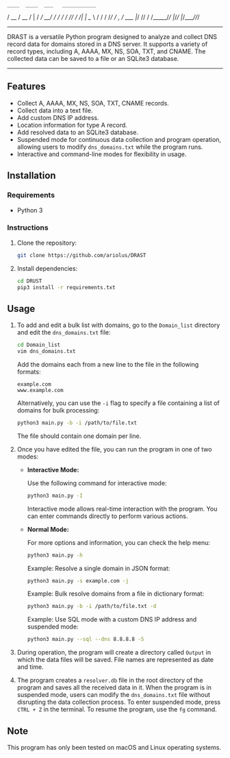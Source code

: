 


    ____  ____  ___   ___________
   / __ \/ __ \/   | / ___/_  __/
  / / / / /_/ / /| | \__ \ / /
 / /_/ / _, _/ ___ |___/ // /
/_____/_/ |_/_/  |_/____//_/


___

DRAST is a versatile Python program designed to analyze and collect DNS record data for domains stored in a DNS server. It supports a variety of record types, including A, AAAA, MX, NS, SOA, TXT, and CNAME. The collected data can be saved to a file or an SQLite3 database.
____

## Features

- Collect A, AAAA, MX, NS, SOA, TXT, CNAME records.
- Collect data into a text file.
- Add custom DNS IP address.
- Location information for type A record.
- Add resolved data to an SQLite3 database.
- Suspended mode for continuous data collection and program operation, allowing users to modify `dns_domains.txt` while the program runs.
- Interactive and command-line modes for flexibility in usage.

## Installation

### Requirements

- Python 3

### Instructions

1. Clone the repository:

    ```sh
    git clone https://github.com/ariolus/DRAST
    ```

2. Install dependencies:

    ```sh
    cd DRUST
    pip3 install -r requirements.txt
    ```

## Usage

1. To add and edit a bulk list with domains, go to the `Domain_list` directory and edit the `dns_domains.txt` file:

    ```sh
    cd Domain_list
    vim dns_domains.txt
    ```

    Add the domains each from a new line to the file in the following formats:

    ```
    example.com
    www.example.com
    ```

    Alternatively, you can use the `-i` flag to specify a file containing a list of domains for bulk processing:

    ```sh
    python3 main.py -b -i /path/to/file.txt
    ```

    The file should contain one domain per line.

2. Once you have edited the file, you can run the program in one of two modes:

   - **Interactive Mode:**

     Use the following command for interactive mode:

     ```sh
     python3 main.py -I
     ```

     Interactive mode allows real-time interaction with the program. You can enter commands directly to perform various actions.

   - **Normal Mode:**

     For more options and information, you can check the help menu:
     
     ```sh
     python3 main.py -h
     ```

     Example: Resolve a single domain in JSON format:
     
     ```sh
     python3 main.py -s example.com -j
     ```

     Example: Bulk resolve domains from a file in dictionary format:
     
     ```sh
     python3 main.py -b -i /path/to/file.txt -d
     ```

     Example: Use SQL mode with a custom DNS IP address and suspended mode:
    
     ```sh
     python3 main.py --sql --dns 8.8.8.8 -S
     ```

3. During operation, the program will create a directory called `Output` in which the data files will be saved. File names are represented as date and time.

4. The program creates a `resolver.db` file in the root directory of the program and saves all the received data in it. When the program is in suspended mode, users can modify the `dns_domains.txt` file without disrupting the data collection process. To enter suspended mode, press `CTRL + Z` in the terminal. To resume the program, use the `fg` command.

## Note
This program has only been tested on macOS and Linux operating systems.

